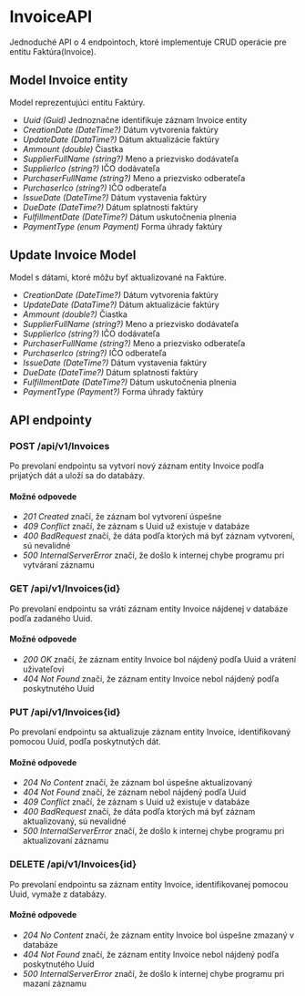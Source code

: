 # InvoiceAPI
Jednoduché API o 4 endpointoch, ktoré implementuje CRUD operácie pre entitu Faktúra(Invoice).

## Model Invoice entity
Model reprezentujúci entitu Faktúry. 

- *Uuid (Guid)* Jednoznačne identifikuje záznam Invoice entity
- *CreationDate (DateTime?)* Dátum vytvorenia faktúry
- *UpdateDate (DataTime?)* Dátum aktualizácie faktúry
- *Ammount (double)* Čiastka 
- *SupplierFullName (string?)* Meno a priezvisko dodávateľa
- *SupplierIco (string?)* IČO dodávateľa
- *PurchaserFullName (string?)* Meno a priezvisko odberateľa
- *PurchaserIco (string?)* IČO odberateľa
- *IssueDate (DateTime?)* Dátum vystavenia faktúry
- *DueDate (DateTime?)* Dátum splatnosti faktúry
- *FulfillmentDate (DateTime?)* Dátum uskutočnenia plnenia
- *PaymentType (enum Payment)* Forma úhrady faktúry

## Update Invoice Model
Model s dátami, ktoré môžu byť aktualizované na Faktúre.

- *CreationDate (DateTime?)* Dátum vytvorenia faktúry
- *UpdateDate (DataTime?)* Dátum aktualizácie faktúry
- *Ammount (double?)* Čiastka 
- *SupplierFullName (string?)* Meno a priezvisko dodávateľa
- *SupplierIco (string?)* IČO dodávateľa
- *PurchaserFullName (string?)* Meno a priezvisko odberateľa
- *PurchaserIco (string?)* IČO odberateľa
- *IssueDate (DateTime?)* Dátum vystavenia faktúry
- *DueDate (DateTime?)* Dátum splatnosti faktúry
- *FulfillmentDate (DateTime?)* Dátum uskutočnenia plnenia
- *PaymentType (Payment?)* Forma úhrady faktúry

## API endpointy

### POST /api/v1/Invoices
Po prevolaní endpointu sa vytvorí nový záznam entity Invoice podľa prijatých dát a uloží sa do databázy.

#### Možné odpovede
- *201 Created* značí, že záznam bol vytvorení úspešne
- *409 Conflict* značí, že záznam s Uuid už existuje v databáze
- *400 BadRequest* značí, že dáta podľa ktorých má byť záznam vytvorení, sú nevalidné
- *500 InternalServerError* značí, že došlo k internej chybe programu pri vytváraní záznamu

### GET /api/v1/Invoices{id}
Po prevolaní endpointu sa vráti záznam entity Invoice nájdenej v databáze podľa zadaného Uuid.

#### Možné odpovede
- *200 OK* značí, že záznam entity Invoice bol nájdený podľa Uuid a vrátení uživateľovi
- *404 Not Found* značí, že záznam entity Invoice nebol nájdený podľa poskytnutého Uuid

### PUT /api/v1/Invoices{id}
Po prevolaní endpointu sa aktualizuje záznam entity Invoice, identifikovaný pomocou Uuid, podľa poskytnutých dát.

#### Možné odpovede
- *204 No Content* značí, že záznam bol úspešne aktualizovaný
- *404 Not Found* značí, že záznam nebol nájdený podľa Uuid
- *409 Conflict* značí, že záznam s Uuid už existuje v databáze
- *400 BadRequest* značí, že dáta podľa ktorých má byť záznam aktualizovaný, sú nevalidné
- *500 InternalServerError* značí, že došlo k internej chybe programu pri aktualizovaní záznamu


### DELETE /api/v1/Invoices{id}
Po prevolaní endpointu sa záznam entity Invoice, identifikovanej pomocou Uuid, vymaže z databázy.

#### Možné odpovede
- *204 No Content* značí, že záznam entity Invoice bol úspešne zmazaný v databáze
- *404 Not Found* značí, že záznam entity Invoice nebol nájdený podľa poskytnutého Uuid
- *500 InternalServerError* značí, že došlo k internej chybe programu pri mazaní záznamu
